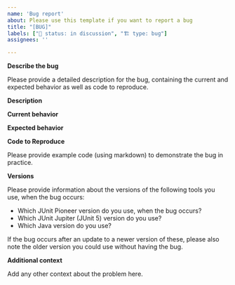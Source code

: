 ```yaml
---
name: 'Bug report'
about: Please use this template if you want to report a bug
title: "[BUG]"
labels: ["🚦 status: in discussion", "🏗️ type: bug"]
assignees: ''

---
```


**Describe the bug**

Please provide a detailed description for the bug, containing the current and expected behavior as well as code to reproduce.

**Description**

**Current behavior**

**Expected behavior**

**Code to Reproduce**

Please provide example code (using markdown) to demonstrate the bug in practice.

**Versions**

Please provide information about the versions of the following tools you use, when the bug occurs:

* Which JUnit Pioneer version do you use, when the bug occurs?
* Which JUnit Jupiter (JUnit 5) version do you use?
* Which Java version do you use?

If the bug occurs after an update to a newer version of these, please also note the older version you could use without having the bug.

**Additional context**

Add any other context about the problem here.